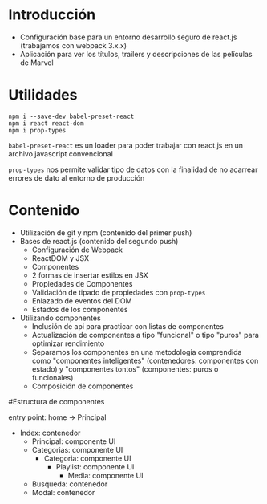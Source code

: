 # Introducción
- Configuración base para un entorno desarrollo seguro de react.js (trabajamos con webpack 3.x.x)
- Aplicación para ver los títulos, trailers y descripciones de las películas de Marvel

# Utilidades
```
npm i --save-dev babel-preset-react
npm i react react-dom
npm i prop-types
```

`babel-preset-react` es un loader para poder trabajar con react.js en un archivo javascript convencional

`prop-types` nos permite validar tipo de datos con la finalidad de no acarrear errores de dato al entorno de producción

# Contenido
- Utilización de git y npm (contenido del primer push)
- Bases de react.js (contenido del segundo push)
    - Configuración de Webpack
    - ReactDOM y JSX
    - Componentes
    - 2 formas de insertar estilos en JSX
    - Propiedades de Componentes
    - Validación de tipado de propiedades con `prop-types`
    - Enlazado de eventos del DOM
    - Estados de los componentes
- Utilizando componentes
    - Inclusión de api para practicar con listas de componentes
    - Actualización de componentes a tipo "funcional" o tipo "puros" para optimizar rendimiento
    - Separamos los componentes en una metodología comprendida como "componentes inteligentes" (contenedores: componentes con estado) y "componentes tontos" (componentes: puros o funcionales)
    - Composición de componentes


#Estructura de componentes

entry point: home -> Principal

- Index: contenedor
    - Principal: componente UI
    - Categorias: componente UI
        - Categoria: componente UI
            - Playlist: componente UI
                - Media: componente UI
    - Busqueda: contenedor
    - Modal: contenedor